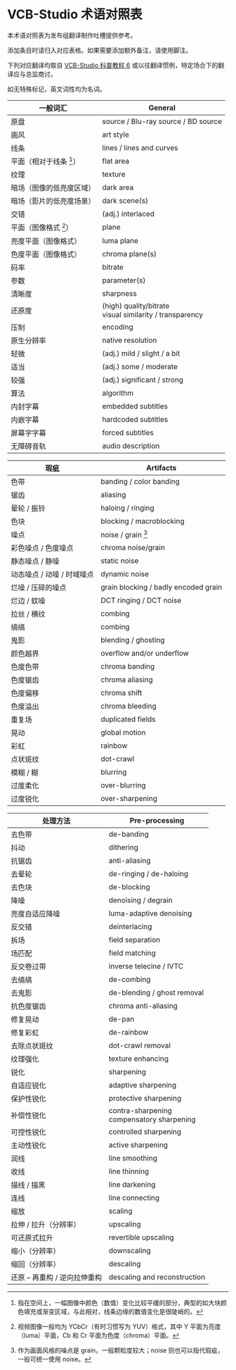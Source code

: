 # VCB-Studio 术语对照表

本术语对照表为发布组翻译制作吐槽提供参考。

添加条目时请归入对应表格。如果需要添加额外备注，请使用脚注。

下列对应翻译均取自 [VCB-Studio 科普教程 6](https://vcb-s.com/archives/4738) 或以往翻译惯例，特定场合下的翻译应与总监商讨。

如无特殊标记，英文词性均为名词。

| 一般词汇                 | General                                                      |
| ------------------------ | ------------------------------------------------------------ |
| 原盘                     | source / Blu-ray source / BD source                          |
| 画风                     | art style                                                    |
| 线条                     | lines / lines and curves                                     |
| 平面（相对于线条 [^1]）  | flat area                                                    |
| 纹理                     | texture                                                      |
| 暗场（图像的低亮度区域） | dark area                                                    |
| 暗场（影片的低亮度场景） | dark scene(s)                                                |
| 交错                     | (adj.) interlaced                                            |
| 平面（图像格式 [^2]）    | plane                                                        |
| 亮度平面（图像格式）     | luma plane                                                   |
| 色度平面（图像格式）     | chroma plane(s)                                              |
| 码率                     | bitrate                                                      |
| 参数                     | parameter(s)                                                 |
| 清晰度                   | sharpness                                                    |
| 还原度                   | (high) quality/bitrate <br> visual similarity / transparency |
| 压制                     | encoding                                                     |
| 原生分辨率               | native resolution                                            |
| 轻微                     | (adj.) mild / slight / a bit                                 |
| 适当                     | (adj.) some / moderate                                       |
| 较强                     | (adj.) significant / strong                                  |
| 算法                     | algorithm                                                    |
| 内封字幕                 | embedded subtitles                                           |
| 内嵌字幕                 | hardcoded subtitles                                          | 
| 屏幕字字幕               | forced subtitles                                             |
| 无障碍音轨               | audio description                                            |

| 瑕疵                       | Artifacts                            |
| -------------------------- | ------------------------------------ |
| 色带                       | banding / color banding              |
| 锯齿                       | aliasing                             |
| 晕轮 / 振铃                | haloing / ringing                    |
| 色块                       | blocking / macroblocking             |
| 噪点                       | noise / grain [^3]                   |
| 彩色噪点 / 色度噪点        | chroma noise/grain                   |
| 静态噪点 / 静噪            | static noise                         |
| 动态噪点 / 动噪 / 时域噪点 | dynamic noise                        |
| 烂噪 / 压碎的噪点          | grain blocking / badly encoded grain |
| 烂边 / 蚊噪                | DCT ringing / DCT noise              |
| 拉丝 / 横纹                | combing                              |
| 缟缟                       | combing                              |
| 鬼影                       | blending / ghosting                  |
| 颜色越界                   | overflow and/or underflow            |
| 色度色带                   | chroma banding                       |
| 色度锯齿                   | chroma aliasing                      |
| 色度偏移                   | chroma shift                         |
| 色度溢出                   | chroma bleeding                      |
| 重复场                     | duplicated fields                    |
| 晃动                       | global motion                        |
| 彩虹                       | rainbow                              |
| 点状斑纹                   | dot-crawl                            |
| 模糊 / 糊                  | blurring                             |
| 过度柔化                   | over-blurring                        |
| 过度锐化                   | over-sharpening                      |

| 处理方法                     | Pre-processing                                 |
| ---------------------------- | ---------------------------------------------- |
| 去色带                       | de-banding                                     |
| 抖动                         | dithering                                      |
| 抗锯齿                       | anti-aliasing                                  |
| 去晕轮                       | de-ringing / de-haloing                        |
| 去色块                       | de-blocking                                    |
| 降噪                         | denoising / degrain                            |
| 亮度自适应降噪               | luma-adaptive denoising                        |
| 反交错                       | deinterlacing                                  |
| 拆场                         | field separation                               |
| 场匹配                       | field matching                                 |
| 反交卷过带                   | inverse telecine / IVTC                        |
| 去缟缟                       | de-combing                                     |
| 去鬼影                       | de-blending / ghost removal                    |
| 抗色度锯齿                   | chroma anti-aliasing                           |
| 修复晃动                     | de-pan                                         |
| 修复彩虹                     | de-rainbow                                     |
| 去除点状斑纹                 | dot-crawl removal                              |
| 纹理强化                     | texture enhancing                              |
| 锐化                         | sharpening                                     |
| 自适应锐化                   | adaptive sharpening                            |
| 保护性锐化                   | protective sharpening                          |
| 补偿性锐化                   | contra-sharpening <br> compensatory sharpening |
| 可控性锐化                   | controlled sharpening                          |
| 主动性锐化                   | active sharpening                              |
| 润线                         | line smoothing                                 |
| 收线                         | line thinning                                  |
| 描线 / 描黑                  | line darkening                                 |
| 连线                         | line connecting                                |
| 缩放                         | scaling                                        |
| 拉伸 / 拉升（分辨率）        | upscaling                                      |
| 可还原式拉升                 | revertible upscaling                           |
| 缩小（分辨率）               | downscaling                                    |
| 缩回（分辨率）               | descaling                                      |
| 还原 – 再重构 / 逆向拉伸重构 | descaling and reconstruction                   |

[^1]: 指在空间上，一幅图像中颜色（数值）变化比较平缓的部分，典型的如大块颜色填充或渐变区域，与此相对，线条边缘的数值变化是很陡峭的。

[^2]: 视频图像一般均为 YCbCr（有时习惯写为 YUV）格式，其中 Y 平面为亮度（luma）平面，Cb 和 Cr 平面为色度（chroma）平面。

[^3]: 作为画面风格的噪点是 grain，一般颗粒度较大；noise 则也可以指代瑕疵，一般可统一使用 noise。
